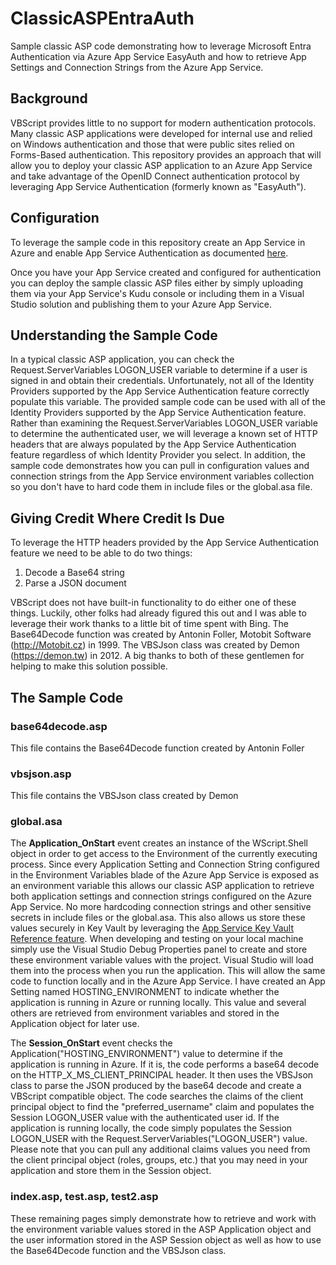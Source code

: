 # ClassicASPEntraAuth
Sample classic ASP code demonstrating how to leverage Microsoft Entra Authentication via Azure App Service EasyAuth and how to retrieve App Settings and Connection Strings from the Azure App Service.

## Background
VBScript provides little to no support for modern authentication protocols. Many classic ASP applications were developed for internal use and relied on Windows authentication and those that were public sites relied on Forms-Based authentication. This repository provides an approach that will allow you to deploy your classic ASP application to an Azure App Service and take advantage of the OpenID Connect authentication protocol by leveraging App Service Authentication (formerly known as "EasyAuth").

## Configuration
To leverage the sample code in this repository create an App Service in Azure and enable App Service Authentication as documented [here](https://learn.microsoft.com/en-us/azure/app-service/scenario-secure-app-authentication-app-service?tabs=workforce-configuration).

Once you have your App Service created and configured for authentication you can deploy the sample classic ASP files either by simply uploading them via your App Service's Kudu console or including them in a Visual Studio solution and publishing them to your Azure App Service.

## Understanding the Sample Code
In a typical classic ASP application, you can check the Request.ServerVariables LOGON_USER variable to determine if a user is signed in and obtain their credentials. Unfortunately, not all of the Identity Providers supported by the App Service Authentication feature correctly populate this variable. The provided sample code can be used with all of the Identity Providers supported by the App Service Authentication feature. Rather than examining the Request.ServerVariables LOGON_USER variable to determine the authenticated user, we will leverage a known set of HTTP headers that are always populated by the App Service Authentication feature regardless of which Identity Provider you select. In addition, the sample code demonstrates how you can pull in configuration values and connection strings from the App Service environment variables collection so you don't have to hard code them in include files or the global.asa file.

## Giving Credit Where Credit Is Due
To leverage the HTTP headers provided by the App Service Authentication feature we need to be able to do two things:

1. Decode a Base64 string
1. Parse a JSON document

VBScript does not have built-in functionality to do either one of these things. Luckily, other folks had already figured this out and I was able to leverage their work thanks to a little bit of time spent with Bing. The Base64Decode function was created by Antonin Foller, Motobit Software (http://Motobit.cz) in 1999. The VBSJson class was created by Demon (https://demon.tw) in 2012. A big thanks to both of these gentlemen for helping to make this solution possible.

## The Sample Code
### base64decode.asp
This file contains the Base64Decode function created by Antonin Foller

### vbsjson.asp
This file contains the VBSJson class created by Demon

### global.asa
The **Application_OnStart** event creates an instance of the WScript.Shell object in order to get access to the Environment of the currently executing process. Since every Application Setting and Connection String configured in the Environment Variables blade of the Azure App Service is exposed as an environment variable this allows our classic ASP application to retrieve both application settings and connection strings configured on the Azure App Service. No more hardcoding connection strings and other sensitive secrets in include files or the global.asa. This also allows us store these values securely in Key Vault by leveraging the [App Service Key Vault Reference feature](https://learn.microsoft.com/en-us/azure/app-service/app-service-key-vault-references?tabs=azure-cli). When developing and testing on your local machine simply use the Visual Studio Debug Properties panel to create and store these environment variable values with the project. Visual Studio will load them into the process when you run the application. This will allow the same code to function locally and in the Azure App Service. I have created an App Setting named HOSTING_ENVIRONMENT to indicate whether the application is running in Azure or running locally. This value and several others are retrieved from environment variables and stored in the Application object for later use.

The **Session_OnStart** event checks the Application("HOSTING_ENVIRONMENT") value to determine if the application is running in Azure. If it is, the code performs a base64 decode on the HTTP_X_MS_CLIENT_PRINCIPAL header. It then uses the VBSJson class to parse the JSON produced by the base64 decode and create a VBScript compatible object. The code searches the claims of the client principal object to find the "preferred_username" claim and populates the Session LOGON_USER value with the authenticated user id. If the application is running locally, the code simply populates the Session LOGON_USER with the Request.ServerVariables("LOGON_USER") value. Please note that you can pull any additional claims values you need from the client principal object (roles, groups, etc.) that you may need in your application and store them in the Session object.

### index.asp, test.asp, test2.asp
These remaining pages simply demonstrate how to retrieve and work with the environment variable values stored in the ASP Application object and the user information stored in the ASP Session object as well as how to use the Base64Decode function and the VBSJson class.